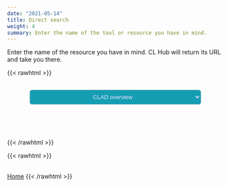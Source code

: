 ```yaml
---
date: "2021-05-14"
title: Direct search
weight: 4
summary: Enter the name of the tool or resource you have in mind.
---
```


Enter the name of the resource you have in mind.  CL Hub will return its URL and take you there.

{{< rawhtml >}}
<!--- Dropdown box --->
<br>
<form>
<div style="
  text-align: center;
  text-align-last: center;
  ">
<div style="display: inline-block;
  overflow: hidden;
  <!--- background: #cccccc;--->
  border: 0px;
  border-radius: 6px;
  ">
<select name="menu1" id="menu1" style="
  width: 400px;
  height:35px;
  border-radius: 6px;
  border:1px solid #cccccc;
  background: #159eb3;
  color: #f2e3ff;
  display: block;
  margin: 0 auto;
  text-align: center;
  text-align-last: center;
  ">
<option value="http://nadp.slh.wisc.edu/committees/clad/"> CLAD overview </option>
<option value="https://www.nps.gov/subjects/air/park-conditions-trends.htm"> NPS Conditions and Trends </option>
<option value="https://www.nps.gov/subjects/air/"> NPS automated reports per unit </option>
<option value="https://clmapper.epa.gov/"> EPA CL Mapper and NCLD Natl Critical Loads Database </option>
<option value="https://nclas.ecosheds.org/"> NCLAS </option>
<option value="https://ecol.shinyapps.io/wildstew/"> Wilderness WCM/WSP "one-click" reports </option>
<option value="https://ecol.shinyapps.io/hotspots/"> USFS Hotspots Mapper </option>
<option value="https://www.fs.fed.us/air/natdocs.htm"> USFS Air Program National Documents </option>
<option value="https://www.nps.gov/subjects/air/permitresources.htm#FLAG"> FLAG: Federal land managers' air quality group (FLAG) </option>
<option value="https://www.epa.gov/airmarkets"> Data: EPA Clean Air Markets </option>
<option value="https://www.epa.gov/air-emissions-inventories/national-emissions-inventory-nei"> EPA National Emissions Inventory </option>
<option value="https://views.cira.colostate.edu/fed/"> FED: Federal Land Manager Environmental Database </option>
<option value="https://clmapper.epa.gov/"> Data: EPA CMAQ model -- available in CLmapper </option>
<option value="https://clmapper.epa.gov/"> Data: NADP TDep model -- available in CLmapper </option>
<option value="https://www.fs.fed.us/air/aquatic_ecosystems.htm"> Data: USFS aquatic database </option>
<option value="https://www.epa.gov/waterdata/water-quality-data"> Data: EPA aquatic database </option>
<option value="http://gis.nacse.org/lichenair/"> Data: USFS lichen database </option>
<option value="https://apps.fs.usda.gov/fia/datamart/datamart.html"> Data: USFS FIA trees </option>
<option value="https://apps.fs.usda.gov/fia/datamart/datamart.html"> Data: USFS FIA herbs </option>
</select>
<br>
<p id="prgh"></p>
</form>
</div>
</div>



<br>
<br>
<!--- Dropdown javascript --->
<script type="text/javascript">
 var urlmenu = document.getElementById('menu1');
 urlmenu.onchange = function() {
  var text = this.options[ this.selectedIndex ].value; //its a text
  document.getElementById("prgh").innerHTML = text;
  window.open( this.options[ this.selectedIndex ].value );
 };
</script>
{{< /rawhtml >}}

<!--- Back button begin --->
{{< rawhtml >}}
<br/><br/>
</div>
<a class="button button-primary mb-2" href="/hub/">Home</a>
</div>
{{< /rawhtml >}}
<!--- Back button end --->
